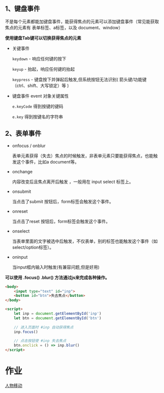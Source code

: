 ## 1、键盘事件

不是每个元素都能加键盘事件，能获得焦点的元素可以添加键盘事件（常见能获取焦点的元素有 表单标签、a标签，以及 document、window）

**使用键盘Tab键可以切换获得焦点的元素**

- 关键事件

  `keydown`   -  响应任何键的按下

  `keyup`   -  抬起，响应任何键的抬起

  `keypress`   -  键盘按下并弹起后触发,但系统按钮无法识别( 箭头键/功能键（ctrl、shift、大写锁定）等 )   

- 键盘事件 event 对象关键属性

  `e.keyCode` 得到按键的键码

  `e.key` 得到按键名的字符串

## 2、表单事件

- onfocus / onblur

  表单元素获得（失去）焦点的时候触发，非表单元素只要能获得焦点，也能触发这个事件，比如a document等。

- onchange 

  内容改变后且焦点离开后触发   ，一般用在 input select 标签上。

- onsubmit

  当点击了submit 按钮后，form标签会触发这个事件。

- onreset

  当点击了reset 按钮后，form标签会触发这个事件。

- onselect

  当表单里面的文字被选中后触发，不仅表单，别的标签也能触发这个事件（如select/option标签）。

- oninput      

  当input框内输入时触发(有兼容问题,但是好用)   

**可以使用 .focus() .blur() 方法通过js来完成各种操作。**

```html
<body>
    <input type="text" id="inp">
    <button id="btn">失去焦点</button>
</body>

<script>
    let inp = document.getElementById('inp')
    let btn = document.getElementById('btn')
    
    // 进入页面时 #inp 自动获得焦点
    inp.focus()
    
    // 点击按钮使 #inp 失去焦点
    btn.onclick = () => inp.blur()
</script>
```



# 作业

[人物移动](https://gitrty.github.io/js-work/31-%E4%BA%BA%E7%89%A9%E7%A7%BB%E5%8A%A8.html)


